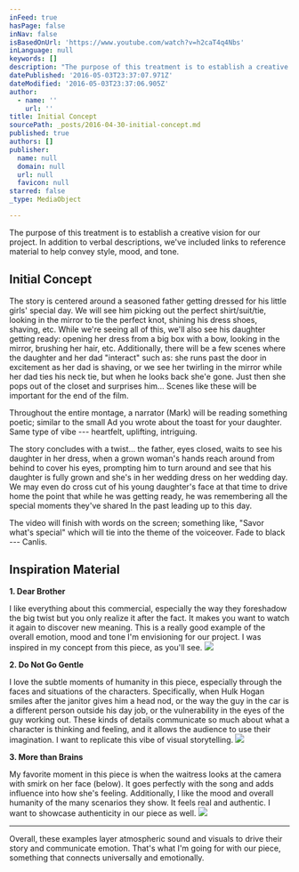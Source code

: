 ```yaml
---
inFeed: true
hasPage: false
inNav: false
isBasedOnUrl: 'https://www.youtube.com/watch?v=h2caT4q4Nbs'
inLanguage: null
keywords: []
description: "The purpose of this treatment is to establish a creative vision for our project. In addition to verbal descriptions, we've included links to reference material to help convey style, mood, and tone."
datePublished: '2016-05-03T23:37:07.971Z'
dateModified: '2016-05-03T23:37:06.905Z'
author:
  - name: ''
    url: ''
title: Initial Concept
sourcePath: _posts/2016-04-30-initial-concept.md
published: true
authors: []
publisher:
  name: null
  domain: null
  url: null
  favicon: null
starred: false
_type: MediaObject

---
```

The purpose of this treatment is to establish a creative vision for our project. In addition to verbal descriptions, we've included links to reference material to help convey style, mood, and tone.

## Initial Concept

The story is centered around a seasoned father getting dressed for his little girls' special day. We will see him picking out the perfect shirt/suit/tie, looking in the mirror to tie the perfect knot, shining his dress shoes, shaving, etc. While we're seeing all of this, we'll also see his daughter getting ready: opening her dress from a big box with a bow, looking in the mirror, brushing her hair, etc. Additionally, there will be a few scenes where the daughter and her dad "interact" such as: she runs past the door in excitement as her dad is shaving, or we see her twirling in the mirror while her dad ties his neck tie, but when he looks back she'e gone. Just then she pops out of the closet and surprises him... Scenes like these will be important for the end of the film.

Throughout the entire montage, a narrator (Mark) will be reading something poetic; similar to the small Ad you wrote about the toast for your daughter. Same type of vibe --- heartfelt, uplifting, intriguing.

The story concludes with a twist... the father, eyes closed, waits to see his daughter in her dress, when a grown woman's hands reach around from behind to cover his eyes, prompting him to turn around and see that his daughter is fully grown and she's in her wedding dress on her wedding day. We may even do cross cut of his young daughter's face at that time to drive home the point that while he was getting ready, he was remembering all the special moments they've shared In the past leading up to this day.

The video will finish with words on the screen; something like, "Savor what's special" which will tie into the theme of the voiceover. Fade to black --- Canlis.

## Inspiration Material

**1\. Dear Brother**

I like everything about this commercial, especially the way they foreshadow the big twist but you only realize it after the fact. It makes you want to watch it again to discover new meaning. This is a really good example of the overall emotion, mood and tone I'm envisioning for our project. I was inspired in my concept from this piece, as you'll see.
![](https://s3-us-west-2.amazonaws.com/the-grid-img/p/13179d6617afdfa6049a18c37cf2a8309cf71021.png)

**2\. Do Not Go Gentle**

I love the subtle moments of humanity in this piece, especially through the faces and situations of the characters. Specifically, when Hulk Hogan smiles after the janitor gives him a head nod, or the way the guy in the car is a different person outside his day job, or the vulnerability in the eyes of the guy working out. These kinds of details communicate so much about what a character is thinking and feeling, and it allows the audience to use their imagination. I want to replicate this vibe of visual storytelling.
![](https://the-grid-user-content.s3-us-west-2.amazonaws.com/dd0f2a23-e3c3-4391-9250-243e4ff98083.png)

**3\. More than Brains**

My favorite moment in this piece is when the waitress looks at the camera with smirk on her face (below). It goes perfectly with the song and adds influence into how she's feeling. Additionally, I like the mood and overall humanity of the many scenarios they show. It feels real and authentic. I want to showcase authenticity in our piece as well.
![](https://the-grid-user-content.s3-us-west-2.amazonaws.com/83b028f9-ac7d-40de-b6c3-aefc596f138d.png)

---

Overall, these examples layer atmospheric sound and visuals to drive their story and communicate emotion. That's what I'm going for with our piece, something that connects universally and emotionally.